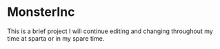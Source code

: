 # MonsterInc
This is a brief project I will continue editing and changing throughout my time at sparta or in my spare time. 
